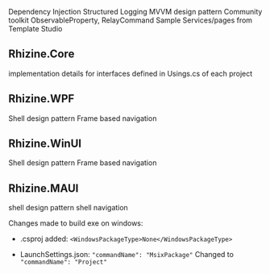 Dependency Injection
Structured Logging
MVVM design pattern
Community toolkit ObservableProperty, RelayCommand
Sample Services/pages from Template Studio


## Rhizine.Core
implementation details for interfaces defined in Usings.cs of each project

## Rhizine.WPF
Shell design pattern
Frame based navigation

## Rhizine.WinUI
Shell design pattern
Frame based navigation

## Rhizine.MAUI
shell design pattern
shell navigation

Changes made to build exe on windows:
- .csproj added: ```<WindowsPackageType>None</WindowsPackageType>```

- LaunchSettings.json: ```"commandName": "MsixPackage"``` Changed to ```"commandName": "Project"```